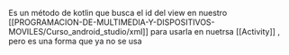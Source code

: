 Es un método de kotlin que busca el id del view en nuestro [[PROGRAMACION-DE-MULTIMEDIA-Y-DISPOSITIVOS-MOVILES/Curso_android_studio/xml]] para usarla en nuetrsa [[Activity]] , pero es una forma que ya no se usa